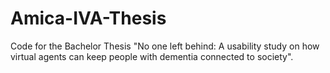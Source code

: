 # Amica-IVA-Thesis
Code for the Bachelor Thesis "No one left behind: A usability study on how virtual agents can keep people with dementia connected to society".
